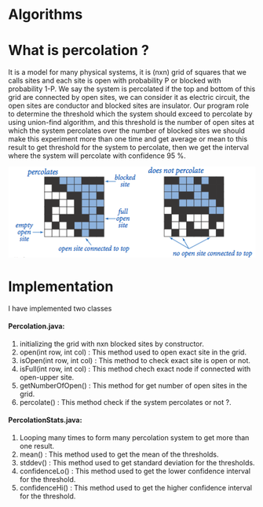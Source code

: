 # Algorithms
# What is percolation ?
It is a model for many physical systems, it is (nxn) grid of squares that we calls sites and each site is open with probability P or blocked with probability 1-P. We say the system is percolated if the top and bottom of this grid are connected by open sites, we can consider it as electric circuit, the open sites are conductor and blocked sites are insulator.
Our program role to determine the threshold which the system should exceed to percolate by using union-find algorithm, and this threshold is the number of open sites at which the system percolates over the number of blocked sites
we should make this experiment more than one time and get average or mean to this result to get threshold for the system to percolate, then we get the interval where the system will percolate with confidence 95 %.

![](wkwKd.png)
# Implementation
I have implemented two classes
#### Percolation.java: 
1) initializing the grid with nxn blocked sites by constructor.
2) open(int row, int col) : This method used to open exact site in the grid.
3) isOpen(int row, int col) : This method to check exact site is open or not.
4) isFull(int row, int col) : This method chech exact node if connected with open-upper site.
5) getNumberOfOpen() : This method for get number of open sites in the grid.
6) percolate() : This method check if the system percolates or not ?.
#### PercolationStats.java: 
1) Looping many times to form many percolation system to get more than one result.
2) mean() : This method used to get the mean of the thresholds.
3) stddev() : This method used to get standard deviation for the thresholds.
4) confidenceLo() : This method used to get the lower confidence interval for the threshold.
5) confidenceHi() : This method used to get the higher confidence interval for the threshold.

